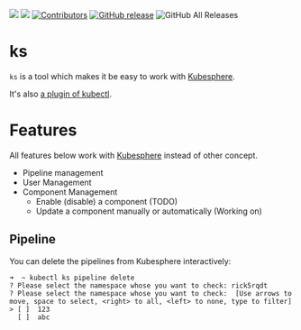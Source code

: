 [![](https://goreportcard.com/badge/linuxsuren/ks)](https://goreportcard.com/report/linuxsuren/ks)
[![](http://img.shields.io/badge/godoc-reference-5272B4.svg?style=flat-square)](https://godoc.org/github.com/linuxsuren/ks)
[![Contributors](https://img.shields.io/github/contributors/linuxsuren/ks.svg)](https://github.com/linuxsuren/ks/graphs/contributors)
[![GitHub release](https://img.shields.io/github/release/linuxsuren/ks.svg?label=release)](https://github.com/linuxsuren/ks/releases/latest)
![GitHub All Releases](https://img.shields.io/github/downloads/linuxsuren/ks/total)

# ks

`ks` is a tool which makes it be easy to work with [Kubesphere](https://github.com/kubsphere/kubesphere).

It's also [a plugin of kubectl](https://github.com/kubernetes-sigs/krew).

# Features

All features below work with [Kubesphere](https://github.com/kubsphere/kubesphere) instead of other concept.

* Pipeline management
* User Management
* Component Management
  * Enable (disable) a component (TODO)
  * Update a component manually or automatically (Working on)

## Pipeline

You can delete the pipelines from Kubesphere interactively:
```
➜  ~ kubectl ks pipeline delete
? Please select the namespace whose you want to check: rick5rqdt
? Please select the namespace whose you want to check:  [Use arrows to move, space to select, <right> to all, <left> to none, type to filter]
> [ ]  123
  [ ]  abc
```

